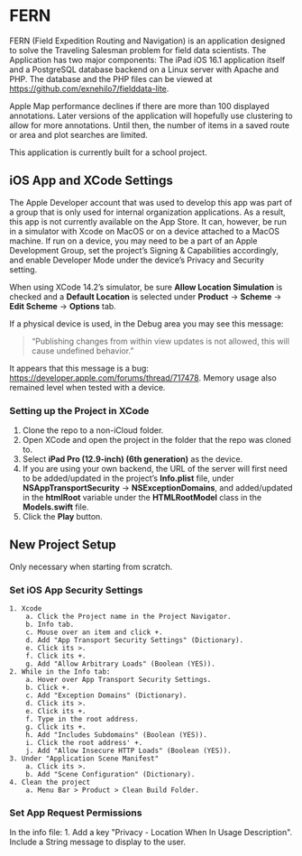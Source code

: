 # FERN
FERN (Field Expedition Routing and Navigation) is an application designed to solve the Traveling Salesman problem for field data scientists. The Application has two major components: The iPad iOS 16.1 application itself and a PostgreSQL database backend on a Linux server with Apache and PHP. The database and the PHP files can be viewed at https://github.com/exnehilo7/fielddata-lite.

Apple Map performance declines if there are more than 100 displayed annotations. Later versions of the application will hopefully use clustering to allow for more annotations. Until then, the number of items in a saved route or area and plot searches are limited.

This application is currently built for a school project.


## iOS App and XCode Settings
The Apple Developer account that was used to develop this app was part of a group that is only used for internal organization applications. As a result, this app is not currently available on the App Store. It can, however, be run in a simulator with Xcode on MacOS or on a device attached to a MacOS machine. If run on a device, you may need to be a part of an Apple Development Group, set the project’s Signing & Capabilities accordingly, and enable Developer Mode under the device’s Privacy and Security setting.

When using XCode 14.2’s simulator, be sure **Allow Location Simulation** is checked and a **Default Location** is selected under **Product** -> **Scheme** -> **Edit Scheme** -> **Options** tab.

If a physical device is used, in the Debug area you may see this message:
> “Publishing changes from within view updates is not allowed, this will cause undefined behavior.”

It appears that this message is a bug: https://developer.apple.com/forums/thread/717478. Memory usage also remained level when tested with a device.

### Setting up the Project in XCode
1. Clone the repo to a non-iCloud folder.
2. Open XCode and open the project in the folder that the repo was cloned to.
3. Select **iPad Pro (12.9-inch) (6th generation)** as the device.
4. If you are using your own backend, the URL of the server will first need to be added/updated in the project’s **Info.plist** file, under **NSAppTransportSecurity** -> **NSExceptionDomains**, and added/updated in the **htmlRoot** variable under the **HTMLRootModel** class in the **Models.swift** file.
5. Click the **Play** button.


## New Project Setup
Only necessary when starting from scratch.
### Set iOS App Security Settings
	1. Xcode
		a. Click the Project name in the Project Navigator.
		b. Info tab.
		c. Mouse over an item and click +.
		d. Add "App Transport Security Settings" (Dictionary).
		e. Click its >.
		f. Click its +. 
		g. Add "Allow Arbitrary Loads" (Boolean (YES)).
	2. While in the Info tab:
		a. Hover over App Transport Security Settings.
		b. Click +.
		c. Add "Exception Domains" (Dictionary).
		d. Click its >.
		e. Click its +.
		f. Type in the root address.
		g. Click its +.
		h. Add "Includes Subdomains" (Boolean (YES)).
		i. Click the root address' +.
		j. Add "Allow Insecure HTTP Loads" (Boolean (YES)).
	3. Under "Application Scene Manifest"
		a. Click its >.
		b. Add "Scene Configuration" (Dictionary).
	4. Clean the project 
    	a. Menu Bar > Product > Clean Build Folder.

### Set App Request Permissions
In the info file:
	1. Add a key "Privacy - Location When In Usage Description". Include a String message to display to the user.

